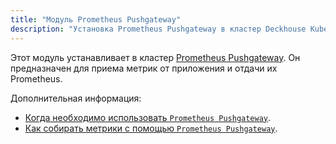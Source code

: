 ```yaml
---
title: "Модуль Prometheus Pushgateway"
description: "Установка Prometheus Pushgateway в кластер Deckhouse Kubernetes Platform для приема метрик от приложений."
---
```


Этот модуль устанавливает в кластер [Prometheus Pushgateway](https://github.com/prometheus/pushgateway). Он предназначен для приема метрик от приложения и отдачи их Prometheus.

Дополнительная информация:

- [Когда необходимо использовать `Prometheus Pushgateway`](https://prometheus.io/docs/practices/pushing/).
- [Как собирать метрики с помощью `Prometheus Pushgateway`](https://prometheus.io/docs/instrumenting/pushing/).
